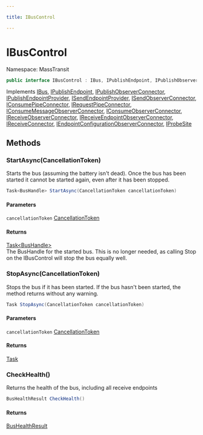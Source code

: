 ```yaml
---

title: IBusControl

---
```


# IBusControl

Namespace: MassTransit

```csharp
public interface IBusControl : IBus, IPublishEndpoint, IPublishObserverConnector, IPublishEndpointProvider, ISendEndpointProvider, ISendObserverConnector, IConsumePipeConnector, IRequestPipeConnector, IConsumeMessageObserverConnector, IConsumeObserverConnector, IReceiveObserverConnector, IReceiveEndpointObserverConnector, IReceiveConnector, IEndpointConfigurationObserverConnector, IProbeSite
```

Implements [IBus](../masstransit/ibus), [IPublishEndpoint](../masstransit/ipublishendpoint), [IPublishObserverConnector](../masstransit/ipublishobserverconnector), [IPublishEndpointProvider](../masstransit/ipublishendpointprovider), [ISendEndpointProvider](../masstransit/isendendpointprovider), [ISendObserverConnector](../masstransit/isendobserverconnector), [IConsumePipeConnector](../masstransit/iconsumepipeconnector), [IRequestPipeConnector](../masstransit/irequestpipeconnector), [IConsumeMessageObserverConnector](../masstransit/iconsumemessageobserverconnector), [IConsumeObserverConnector](../masstransit/iconsumeobserverconnector), [IReceiveObserverConnector](../masstransit/ireceiveobserverconnector), [IReceiveEndpointObserverConnector](../masstransit/ireceiveendpointobserverconnector), [IReceiveConnector](../masstransit/ireceiveconnector), [IEndpointConfigurationObserverConnector](../masstransit/iendpointconfigurationobserverconnector), [IProbeSite](../masstransit/iprobesite)

## Methods

### **StartAsync(CancellationToken)**

Starts the bus (assuming the battery isn't dead). Once the bus has been started it cannot be started again, even after it has been stopped.

```csharp
Task<BusHandle> StartAsync(CancellationToken cancellationToken)
```

#### Parameters

`cancellationToken` [CancellationToken](https://learn.microsoft.com/en-us/dotnet/api/system.threading.cancellationtoken)<br/>

#### Returns

[Task\<BusHandle\>](https://learn.microsoft.com/en-us/dotnet/api/system.threading.tasks.task-1)<br/>
The BusHandle for the started bus. This is no longer needed, as calling Stop on the IBusControl will stop the bus equally well.

### **StopAsync(CancellationToken)**

Stops the bus if it has been started. If the bus hasn't been started, the method returns without any warning.

```csharp
Task StopAsync(CancellationToken cancellationToken)
```

#### Parameters

`cancellationToken` [CancellationToken](https://learn.microsoft.com/en-us/dotnet/api/system.threading.cancellationtoken)<br/>

#### Returns

[Task](https://learn.microsoft.com/en-us/dotnet/api/system.threading.tasks.task)<br/>

### **CheckHealth()**

Returns the health of the bus, including all receive endpoints

```csharp
BusHealthResult CheckHealth()
```

#### Returns

[BusHealthResult](../masstransit/bushealthresult)<br/>
